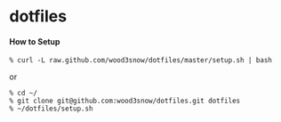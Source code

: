 # dotfiles

#### How to Setup
```
% curl -L raw.github.com/wood3snow/dotfiles/master/setup.sh | bash
```
or
```
% cd ~/
% git clone git@github.com:wood3snow/dotfiles.git dotfiles
% ~/dotfiles/setup.sh
```
